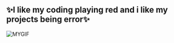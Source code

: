 ## ✨I like my coding playing red and i like my projects being error✨

![MYGIF](https://media1.giphy.com/media/v1.Y2lkPTc5MGI3NjExZTcyNzRoMjVyMXZueXlxMmRrNHp1ajZ5NXR3OHBucm95eGg3YXBvNCZlcD12MV9pbnRlcm5hbF9naWZfYnlfaWQmY3Q9Zw/epVGITwvy07xC/giphy.gif)

<!---
KeyndraPrawira/KeyndraPrawira is a ✨ special ✨ repository because its `README.md` (this file) appears on your GitHub profile.
You can click the Preview link to take a look at your changes.
--->
